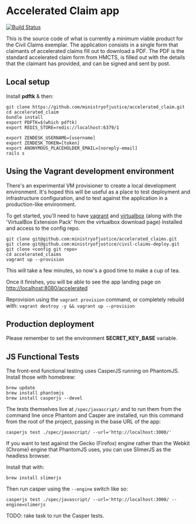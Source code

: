 # Accelerated Claim app

[![Build Status](http://jenkins.dsd.io/view/Civil%20Claims%20Dashboard/job/civilclaims-accelerated-test/badge/icon)](http://ec2-54-194-212-120.eu-west-1.compute.amazonaws.com/view/Civil%20Claims%20Dashboard/job/civilclaims-accelerated-test/)

This is the source code of what is currently a minimum viable product for the Civil Claims exemplar. The application consists in a single form that claimants of accelerated claims fill out to download a PDF. The PDF is the standard accelerated claim form from HMCTS, is filled out with the details that the claimant has provided, and can be signed and sent by post.

## Local setup

Install **pdftk** & then:

```
git clone https://github.com/ministryofjustice/accelerated_claim.git
cd accelerated_claim
bundle install
export PDFTK=$(which pdftk)
export REDIS_STORE=redis://localhost:6379/1

export ZENDESK_USERNAME=[username]
export ZENDESK_TOKEN=[token]
export ANONYMOUS_PLACEHOLDER_EMAIL=[noreply-email]
rails s
```

## Using the Vagrant development environment

There's an experimental VM provisioner to create a local development environment. It's hoped this will be useful as a place to test 
deployment and infrastructure configuration, and to test against the application in a production-like environment.

To get started, you'll need to have [vagrant](http://www.vagrantup.com/) and [virtualbox](https://www.virtualbox.org/) (along with the 'VirtualBox Extension Pack' from the virtualbox download page) installed and access to the config repo.

```
git clone git@github.com:ministryofjustice/accelerated_claims.git
git clone git@github.com:ministryofjustice/civil-claims-deploy.git
git clone <config git repo>
cd accelerated_claims
vagrant up --provision
```
This will take a few minutes, so now's a good time to make a cup of tea. 

Once it finishes, you will be able to see the app landing page on [http://localhost:8080/accelerated](http://localhost:8080/accelerated)

Reprovision using the `vagrant provision` command, or completely rebuild with:
`vagrant destroy -y && vagrant up --provision`


## Production deployment

Please remember to set the environment **SECRET_KEY_BASE** variable.

## JS Functional Tests

The front-end functional testing uses CasperJS running on PhantomJS. Install those with homebrew:

```
brew update
brew install phantomjs
brew install casperjs --devel
```

The tests themselves live at `/spec/javascript/` and to run them from the command line once Phantom and Casper are installed, run this command from the root of the project, passing in the base URL of the app:

```
casperjs test ./spec/javascript/ --url='http://localhost:3000/'
```

If you want to test against the Gecko (Firefox) engine rather than the Webkit (Chrome) engine that PhantomJS uses, you can use SlimerJS as the headless browser.

Install that with:

```
brew install slimerjs
```

Then run casper using the `--engine` switch like so:

```
casperjs test ./spec/javascript/ --url='http://localhost:3000/ --engine=slimerjs
```

TODO: rake task to run the Casper tests.
